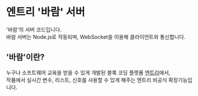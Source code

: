 # 엔트리 '바람' 서버
'바람'의 서버 코드입니다.  
바람 서버는 Node.js로 작동되며, WebSocket을 이용해 클라이언트와 통신합니다.

## '바람'이란?
누구나 소프트웨어 교육을 받을 수 있게 개발된 블록 코딩 플랫폼 [엔트리](https://playentry.org/#!/)에서,  
작품에서 실시간 변수, 리스트, 신호를 사용할 수 있게 해주는 엔트리 비공식 확장기능입니다.
